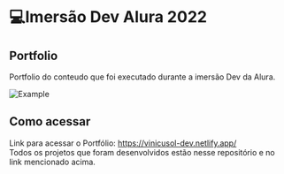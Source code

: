 # 💻Imersão Dev Alura 2022

## Portfolio

Portfolio do conteudo que foi executado durante a imersão Dev da Alura.<br>

<img alt="Example" title="Example" src="../img/portfolio.JPG" />

## Como acessar

Link para acessar o Portfólio: https://vinicusol-dev.netlify.app/<br>
Todos os projetos que foram desenvolvidos estão nesse repositório e no link mencionado acima.
